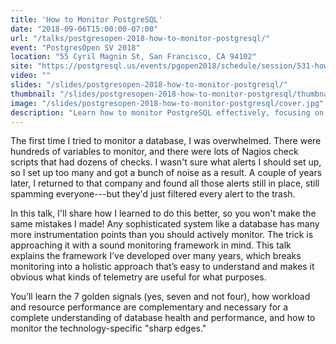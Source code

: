 ```yaml
---
title: 'How to Monitor PostgreSQL'
date: "2018-09-06T15:00:00-07:00"
url: "/talks/postgresopen-2018-how-to-monitor-postgresql/"
event: "PostgresOpen SV 2018"
location: "55 Cyril Magnin St, San Francisco, CA 94102"
site: "https://postgresql.us/events/pgopen2018/schedule/session/531-how-to-monitor-your-database/"
video: ""
slides: "/slides/postgresopen-2018-how-to-monitor-postgresql/"
thumbnail: "/slides/postgresopen-2018-how-to-monitor-postgresql/thumbnail.png"
image: "/slides/postgresopen-2018-how-to-monitor-postgresql/cover.jpg"
description: "Learn how to monitor PostgreSQL effectively, focusing on the right aspects of Postgres to make the server efficient, meet performance and cost goals, and empower the engineering team to develop effectively against the database."
---
```

The first time I tried to monitor a database, I was overwhelmed. There were hundreds of variables to monitor, and there were lots of Nagios check scripts that had dozens of checks. I wasn't sure what alerts I should set up, so I set up too many and got a bunch of noise as a result. A couple of years later, I returned to that company and found all those alerts still in place, still spamming everyone---but they'd just filtered every alert to the trash.
<!--more-->

In this talk, I'll share how I learned to do this better, so you won't make the same mistakes I made! Any sophisticated system like a database has many more instrumentation points than you should actively monitor. The trick is approaching it with a sound monitoring framework in mind. This talk explains the framework I’ve developed over many years, which breaks monitoring into a holistic approach that’s easy to understand and makes it obvious what kinds of telemetry are useful for what purposes.

You’ll learn the 7 golden signals (yes, seven and not four), how workload and resource performance are complementary and necessary for a complete understanding of database health and performance, and how to monitor the technology-specific "sharp edges."
